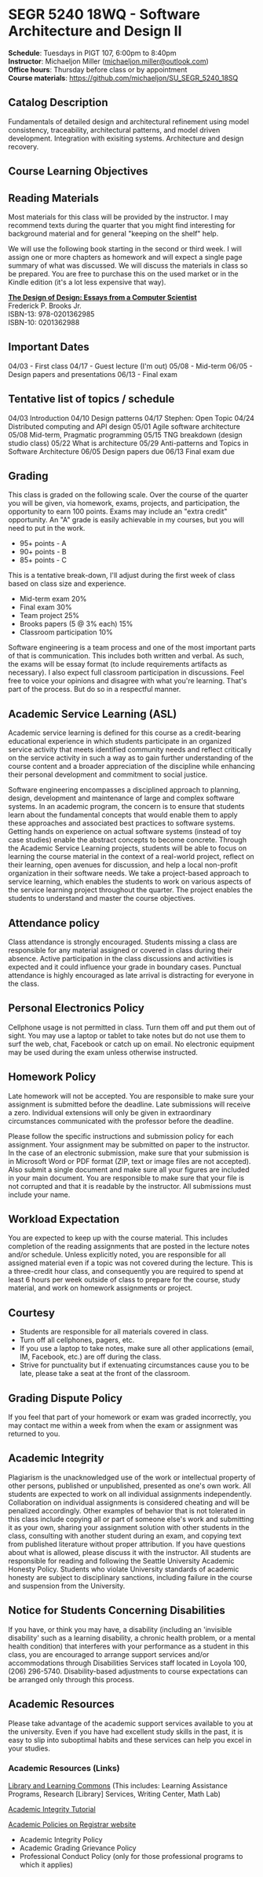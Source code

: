 # SEGR 5240 18WQ - Software Architecture and Design II

**Schedule**: Tuesdays in PIGT 107, 6:00pm to 8:40pm<br/>
**Instructor**: Michaeljon Miller (michaeljon.miller@outlook.com)<br/>
**Office hours**: Thursday before class or by appointment<br/>
**Course materials**: https://github.com/michaeljon/SU_SEGR_5240_18SQ

## Catalog Description

Fundamentals of detailed design and architectural refinement using model consistency, traceability, architectural patterns, and model driven development. Integration with exisiting systems. Architecture and design recovery.

## Course Learning Objectives

## Reading Materials

Most materials for this class will be provided by the instructor. I may recommend texts during
the quarter that you might find interesting for background material and for general "keeping
on the shelf" help.

We will use the following book starting in the second or third week. I will assign one or more
chapters as homework and will expect a single page summary of what was discussed. We will discuss
the materials in class so be prepared. You are free to purchase this on the used market or in
the Kindle edition (it's a lot less expensive that way).

[**The Design of Design: Essays from a Computer Scientist**](https://www.amazon.com/Design-Essays-Computer-Scientist/dp/0201362988)<br/>
Frederick P. Brooks Jr. <br/>
ISBN-13: 978-0201362985<br/>
ISBN-10: 0201362988<br/>

## Important Dates

04/03 - First class
04/17 - Guest lecture (I'm out)
05/08 - Mid-term
06/05 - Design papers and presentations
06/13 - Final exam

## Tentative list of topics / schedule

04/03 Introduction
04/10 Design patterns
04/17 Stephen: Open Topic
04/24 Distributed computing and API design
05/01 Agile software architecture
05/08 Mid-term, Pragmatic programming
05/15 TNG breakdown (design studio class)
05/22 What is architecture
05/29 Anti-patterns and Topics in Software Architecture
06/05 Design papers due
06/13 Final exam due

## Grading

This class is graded on the following scale. Over the course of the quarter you will be given, via homework, exams, projects, and participation, the opportunity to earn 100 points. Exams may include an "extra credit" opportunity. An "A" grade is easily achievable in my courses, but you will need to put in the work.

* 95+ points - A
* 90+ points - B
* 85+ points - C

This is a tentative break-down, I'll adjust during the first week of class based on class size and experience.

* Mid-term exam 20%
* Final exam 30%
* Team project 25%
* Brooks papers (5 @ 3% each) 15%
* Classroom participation 10%

Software engineering is a team process and one of the most important parts of that is communication. This includes both written and verbal. As such, the exams will be essay format (to include requirements artifacts as necessary). I also expect full classroom participation in discussions. Feel free to voice your opinions and disagree with what you're learning. That's part of the process. But do so in a respectful manner.

## Academic Service Learning (ASL)

Academic service learning is defined for this course as a credit-bearing educational experience in which students participate in an organized service activity that meets identified community needs and reflect critically on the service activity in such a way as to gain further understanding of the course content and a broader appreciation of the discipline while enhancing their personal development and commitment to social justice.

Software engineering encompasses a disciplined approach to planning, design, development and maintenance of large and complex software systems. In an academic program, the concern is to ensure that students learn about the fundamental concepts that would enable them to apply these approaches and associated best practices to software systems. Getting hands on experience on actual software systems (instead of toy case studies) enable the abstract concepts to become concrete. Through the Academic Service Learning projects, students will be able to focus on learning the course material in the context of a real-world project, reflect on their learning, open avenues for discussion, and help a local non-profit organization in their software needs. We take a project-based approach to service learning, which enables the students to work on various aspects of the service learning project throughout the quarter. The project enables the students to understand and master the course objectives.

## Attendance policy

Class attendance is strongly encouraged. Students missing a class are responsible for any material assigned or covered in class during their absence. Active participation in the class discussions and activities is expected and it could influence your grade in boundary cases. Punctual attendance is highly encouraged as late arrival is distracting for everyone in the class.

## Personal Electronics Policy

Cellphone usage is not permitted in class. Turn them off and put them out of sight. You may use a laptop or tablet to take notes but do not use them to surf the web, chat, Facebook or catch up on email. No electronic equipment may be used during the exam unless otherwise instructed.

## Homework Policy

Late homework will not be accepted. You are responsible to make sure your assignment is submitted before the deadline. Late submissions will receive a zero. Individual extensions will only be given in extraordinary circumstances communicated with the professor before the deadline.

Please follow the specific instructions and submission policy for each assignment. Your assignment may be submitted on paper to the instructor. In the case of an electronic submission, make sure that your submission is in Microsoft Word or PDF format (ZIP, text or image files are not accepted). Also submit a single document and make sure all your figures are included in your main document. You are responsible to make sure that your file is not corrupted and that it is readable by the instructor. All submissions must include your name.

## Workload Expectation

You are expected to keep up with the course material. This includes completion of the reading assignments that are posted in the lecture notes and/or schedule. Unless explicitly noted, you are responsible for all assigned material even if a topic was not covered during the lecture.
This is a three-credit hour class, and consequently you are required to spend at least 6 hours per week outside of class to prepare for the course, study material, and work on homework assignments or project.

## Courtesy

* Students are responsible for all materials covered in class.
* Turn off all cellphones, pagers, etc.
* If you use a laptop to take notes, make sure all other applications (email, IM, Facebook, etc.) are off during the class.
* Strive for punctuality but if extenuating circumstances cause you to be late, please take a seat at the front of the classroom.

## Grading Dispute Policy

If you feel that part of your homework or exam was graded incorrectly, you may contact me within a week from when the exam or assignment was returned to you.

## Academic Integrity

Plagiarism is the unacknowledged use of the work or intellectual property of other persons, published or unpublished, presented as one's own work. All students are expected to work on all individual assignments independently. Collaboration on individual assignments is considered cheating and will be penalized accordingly. Other examples of behavior that is not tolerated in this class include copying all or part of someone else's work and submitting it as your own, sharing your assignment solution with other students in the class, consulting with another student during an exam, and copying text from published literature without proper attribution. If you have questions about what is allowed, please discuss it with the instructor. All students are responsible for reading and following the Seattle University Academic Honesty Policy. Students who violate University standards of academic honesty are subject to disciplinary sanctions, including failure in the course and suspension from the University.

## Notice for Students Concerning Disabilities

If you have, or think you may have, a disability (including an 'invisible disability' such as a learning disability, a chronic health problem, or a mental health condition) that interferes with your performance as a student in this class, you are encouraged to arrange support services and/or accommodations through Disabilities Services staff located in Loyola 100, (206) 296-5740. Disability-based adjustments to course expectations can be arranged only through this process.

## Academic Resources

Please take advantage of the academic support services available to you at the university. Even if you have had excellent study skills in the past, it is easy to slip into suboptimal habits and these services can help you excel in your studies.

### Academic Resources (Links)

[Library and Learning Commons](http://www.seattleu.edu/learningcommons/) 
(This includes: Learning Assistance Programs, Research [Library] Services, Writing Center, Math Lab)

[Academic Integrity Tutorial](https://www.seattleu.edu/academicintegrity)

[Academic Policies on Registrar website](https://www.seattleu.edu/registrar/academics/performance)

* Academic Integrity Policy
* Academic Grading Grievance Policy
* Professional Conduct Policy (only for those professional programs to which it applies)
